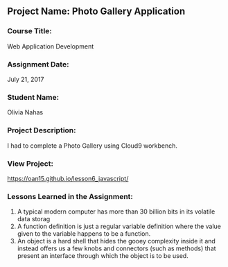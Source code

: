 ## Project Name:  Photo Gallery Application

### Course Title:
Web Application Development

### Assignment Date:  
July 21, 2017

### Student Name:  
Olivia Nahas

### Project Description:
I had to complete a Photo Gallery using Cloud9 workbench.

### View Project:
 https://oan15.github.io/lesson6_javascript/

### Lessons Learned in the Assignment:
1. A typical modern computer has more than 30 billion bits in its volatile data storag
2. A function definition is just a regular variable definition where the value given to the variable happens to be a function.
3. An object is a hard shell that hides the gooey complexity inside it and instead offers us a few knobs and connectors (such as methods) that present an interface through which the object is to be used.

